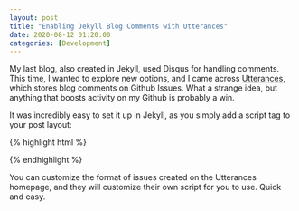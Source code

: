```yaml
---
layout: post
title: "Enabling Jekyll Blog Comments with Utterances"
date: 2020-08-12 01:20:00
categories: [Development]
---
```


My last blog, also created in Jekyll, used Disqus for handling comments. This time, I wanted to explore new options, and I came across [Utterances](https://utteranc.es/), which stores blog comments on Github Issues. What a strange idea, but anything that boosts activity on my Github is probably a win.

It was incredibly easy to set it up in Jekyll, as you simply add a script tag to your post layout:

{% highlight html %}
<script src="https://utteranc.es/client.js"
        repo="your-github-username/your-github-repo" 
        issue-term="pathname"
        theme="github-dark"
        label="comment"
        crossorigin="anonymous"
        async>
</script>
{% endhighlight %}

You can customize the format of issues created on the Utterances homepage, and they will customize their own script for you to use. Quick and easy.